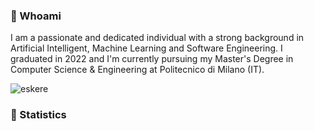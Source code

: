 ### 👤 Whoami
I am a passionate and dedicated individual with a strong background in Artificial Intelligent, Machine Learning and Software Engineering. I graduated in 2022 and I'm currently pursuing my Master's Degree in Computer Science & Engineering at Politecnico di Milano (IT).

![eskere](https://github-readme-stats.vercel.app/api/pin/?username=lorenzo-morelli&repo=eryantis&theme=dark)

### 🔢 Statistics
<!--![Lorenzo Morelli's GitHub Stats](https://github-readme-stats.vercel.app/api?username=lorenzo-morelli&show_icons=true&theme=dark)
![Lorenzo Morelli's Top Languages](https://github-readme-stats.vercel.app/api/top-langs/?username=lorenzo-morelli&layout=donut&theme=dark)
